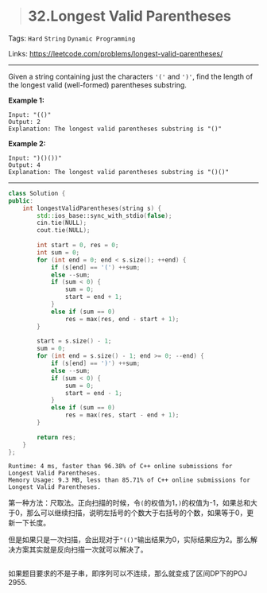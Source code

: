 > # 32.Longest Valid Parentheses

Tags: `Hard` `String` `Dynamic Programming`

Links: <https://leetcode.com/problems/longest-valid-parentheses/>

-----

Given a string containing just the characters `'('` and `')'`, find the length of the longest valid (well-formed) parentheses substring.

**Example 1:**

```
Input: "(()"
Output: 2
Explanation: The longest valid parentheses substring is "()"
```

**Example 2:**

```
Input: ")()())"
Output: 4
Explanation: The longest valid parentheses substring is "()()"
```

------

```c++
class Solution {
public:
    int longestValidParentheses(string s) {
        std::ios_base::sync_with_stdio(false);
        cin.tie(NULL);
        cout.tie(NULL);
        
        int start = 0, res = 0;
        int sum = 0;
        for (int end = 0; end < s.size(); ++end) {
            if (s[end] == '(') ++sum;
            else --sum;
            if (sum < 0) {
                sum = 0;
                start = end + 1;
            }
            else if (sum == 0)
                res = max(res, end - start + 1);
        }
        
        start = s.size() - 1;
        sum = 0;
        for (int end = s.size() - 1; end >= 0; --end) {
            if (s[end] == ')') ++sum;
            else --sum;
            if (sum < 0) {
                sum = 0;
                start = end - 1;
            }
            else if (sum == 0)
                res = max(res, start - end + 1);
        }
        
        return res;
    }
};
```

```
Runtime: 4 ms, faster than 96.38% of C++ online submissions for Longest Valid Parentheses.
Memory Usage: 9.3 MB, less than 85.71% of C++ online submissions for Longest Valid Parentheses.
```

第一种方法：尺取法。正向扫描的时候，令`(`的权值为1，`)`的权值为-1，如果总和大于0，那么可以继续扫描，说明左括号的个数大于右括号的个数，如果等于0，更新一下长度。

但是如果只是一次扫描，会出现对于`"(()"`输出结果为0，实际结果应为2。那么解决方案其实就是反向扫描一次就可以解决了。

```c++

```





如果题目要求的不是子串，即序列可以不连续，那么就变成了区间DP下的POJ 2955.